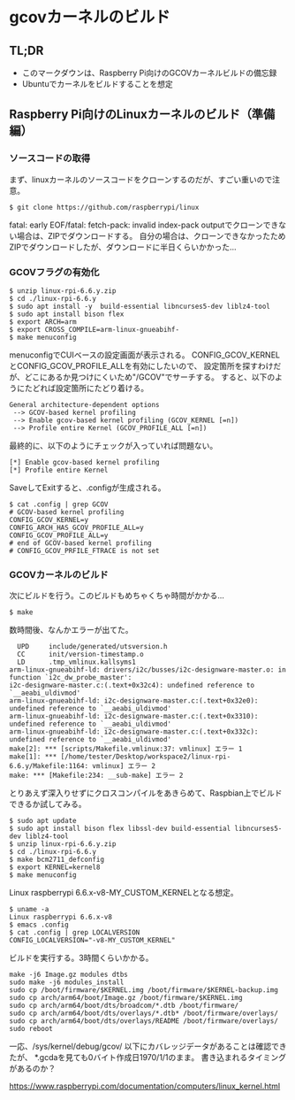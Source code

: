 # gcovカーネルのビルド

## TL;DR
- このマークダウンは、Raspberry Pi向けのGCOVカーネルビルドの備忘録
- Ubuntuでカーネルをビルドすることを想定

## Raspberry Pi向けのLinuxカーネルのビルド（準備編）
### ソースコードの取得
まず、linuxカーネルのソースコードをクローンするのだが、すごい重いので注意。
```
$ git clone https://github.com/raspberrypi/linux
```
fatal: early EOF/fatal: fetch-pack: invalid index-pack outputでクローンできない場合は、ZIPでダウンロードする。
自分の場合は、クローンできなかったためZIPでダウンロードしたが、ダウンロードに半日くらいかかった...

### GCOVフラグの有効化
```
$ unzip linux-rpi-6.6.y.zip
$ cd ./linux-rpi-6.6.y
$ sudo apt install -y  build-essential libncurses5-dev liblz4-tool
$ sudo apt install bison flex
$ export ARCH=arm
$ export CROSS_COMPILE=arm-linux-gnueabihf-
$ make menuconfig
```
menuconfigでCUIベースの設定画面が表示される。
CONFIG_GCOV_KERNELとCONFIG_GCOV_PROFILE_ALLを有効にしたいので、
設定箇所を探すわけだが、どこにあるか見つけにくいため"/GCOV"でサーチする。
すると、以下のようにたどれば設定箇所にたどり着ける。

```
General architecture-dependent options
 --> GCOV-based kernel profiling
 --> Enable gcov-based kernel profiling (GCOV_KERNEL [=n])
 --> Profile entire Kernel (GCOV_PROFILE_ALL [=n])
```

最終的に、以下のようにチェックが入っていれば問題ない。
```
[*] Enable gcov-based kernel profiling
[*] Profile entire Kernel
```

SaveしてExitすると、.configが生成される。
```
$ cat .config | grep GCOV
# GCOV-based kernel profiling
CONFIG_GCOV_KERNEL=y
CONFIG_ARCH_HAS_GCOV_PROFILE_ALL=y
CONFIG_GCOV_PROFILE_ALL=y
# end of GCOV-based kernel profiling
# CONFIG_GCOV_PRFILE_FTRACE is not set
```

### GCOVカーネルのビルド
次にビルドを行う。このビルドもめちゃくちゃ時間がかかる...
```
$ make
```

数時間後、なんかエラーが出てた。
```
  UPD     include/generated/utsversion.h
  CC      init/version-timestamp.o
  LD      .tmp_vmlinux.kallsyms1
arm-linux-gnueabihf-ld: drivers/i2c/busses/i2c-designware-master.o: in function `i2c_dw_probe_master':
i2c-designware-master.c:(.text+0x32c4): undefined reference to `__aeabi_uldivmod'
arm-linux-gnueabihf-ld: i2c-designware-master.c:(.text+0x32e0): undefined reference to `__aeabi_uldivmod'
arm-linux-gnueabihf-ld: i2c-designware-master.c:(.text+0x3310): undefined reference to `__aeabi_uldivmod'
arm-linux-gnueabihf-ld: i2c-designware-master.c:(.text+0x332c): undefined reference to `__aeabi_uldivmod'
make[2]: *** [scripts/Makefile.vmlinux:37: vmlinux] エラー 1
make[1]: *** [/home/tester/Desktop/workspace2/linux-rpi-6.6.y/Makefile:1164: vmlinux] エラー 2
make: *** [Makefile:234: __sub-make] エラー 2
```

とりあえず深入りせずにクロスコンパイルをあきらめて、Raspbian上でビルドできるか試してみる。
```
$ sudo apt update
$ sudo apt install bison flex libssl-dev build-essential libncurses5-dev liblz4-tool
$ unzip linux-rpi-6.6.y.zip
$ cd ./linux-rpi-6.6.y
$ make bcm2711_defconfig
$ export KERNEL=kernel8
$ make menuconfig
```
Linux raspberrypi 6.6.x-v8-MY_CUSTOM_KERNELとなる想定。
```
$ uname -a
Linux raspberrypi 6.6.x-v8
$ emacs .config
$ cat .config | grep LOCALVERSION 
CONFIG_LOCALVERSION="-v8-MY_CUSTOM_KERNEL"
```

ビルドを実行する。3時間くらいかかる。
```
make -j6 Image.gz modules dtbs
sudo make -j6 modules_install
sudo cp /boot/firmware/$KERNEL.img /boot/firmware/$KERNEL-backup.img
sudo cp arch/arm64/boot/Image.gz /boot/firmware/$KERNEL.img
sudo cp arch/arm64/boot/dts/broadcom/*.dtb /boot/firmware/
sudo cp arch/arm64/boot/dts/overlays/*.dtb* /boot/firmware/overlays/
sudo cp arch/arm64/boot/dts/overlays/README /boot/firmware/overlays/
sudo reboot
```

一応、/sys/kernel/debug/gcov/ 以下にカバレッジデータがあることは確認できたが、
*.gcdaを見ても0バイト作成日1970/1/1のまま。
書き込まれるタイミングがあるのか？

https://www.raspberrypi.com/documentation/computers/linux_kernel.html
